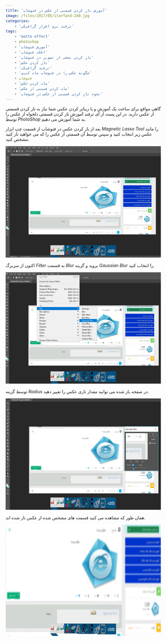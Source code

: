 ```yaml
---
title: 'آموزش تار کردن قسمتی از عکس در فتوشاپ'
image: /files/2017/05/itarfand-240.jpg
categories:
    - 'ترفند نرم افزار گرافیکی'
tags:
    - 'matte effect'
    - photoshop
    - 'آموزش فتوشاپ'
    - 'افکت فتوشاپ'
    - 'تار کردن بخشی از تصویر در فتوشاپ'
    - 'تار کردن عکس'
    - 'ترفند گرافیکی'
    - 'چگونه عکس را در فتوشاپ مات کنیم'
    - فتوشاپ
    - 'مات کردن عکس'
    - 'مات کردن قسمتی از عکس'
    - 'نحوه تار کردن قسمتی از عکس در فتوشاپ'
---
```


گاهی مواقع برای ساخت یک آموزش و یا زیباتر کردن عکس شما نیاز به تار کردن قسمتی از عکس دارید. در این پست از آی ترفند آموزش تار کردن قسمتی دلخواه از عکس را توسط *PhotoShop* به شما آموزش می دهیم.

بعد از باز کردن عکس در فتوشاپ از قسمت چپ ابزار *Magnetic Lasso Tool* را مانند عکس زیر انتخاب کنید و سپس توسط آن قسمتی از عکس را که می خواهید تار کنید مشخص کنید.

![mhkarami97](/files/2017/05/itarfand-236.jpg)

اکنون از سربرگ *Filter* به قسمت *Blur* بروید و گزینه *Gaussian Blur* را انتخاب کنید.

![mhkarami97](/files/2017/05/itarfand-237.jpg)

توسط گزینه *Radius* در صفحه باز شده می توانید مقدار تاری عکس را تغییر دهید.

![mhkarami97](/files/2017/05/itarfand-238.jpg)

همان طور که مشاهده می کنید قسمت های مشخص شده از عکس تار شده اند.

![mhkarami97](/files/2017/05/itarfand-239.jpg)